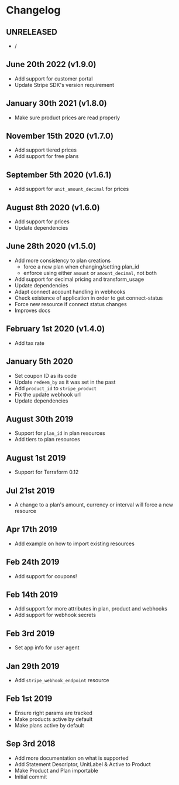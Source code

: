 # Changelog

## UNRELEASED

  * /

## June 20th 2022 (v1.9.0)

  * Add support for customer portal
  * Update Stripe SDK's version requirement


## January 30th 2021 (v1.8.0)

  * Make sure product prices are read properly


## November 15th 2020 (v1.7.0)

  * Add support tiered prices
  * Add support for free plans


## September 5th 2020 (v1.6.1)

  * Add support for `unit_amount_decimal` for prices


## August 8th 2020 (v1.6.0)

  * Add support for prices
  * Update dependencies


## June 28th 2020 (v1.5.0)

  * Add more consistency to plan creations
    * force a new plan when changing/setting plan_id
    * enforce using either `amount` or `amount_decimal`, not both
  * Add support for decimal pricing and transform_usage
  * Update dependencies
  * Adapt connect account handling in webhooks
  * Check existence of application in order to get connect-status
  * Force new resource if connect status changes
  * Improves docs


## February 1st 2020 (v1.4.0)

  * Add tax rate


## January 5th 2020

  * Set coupon ID as its code
  * Update `redeem_by` as it was set in the past
  * Add `product_id` to `stripe_product`
  * Fix the update webhook url
  * Update dependencies


## August 30th 2019

  * Support for `plan_id` in plan resources
  * Add tiers to plan resources


## August 1st 2019

  * Support for Terraform 0.12


## Jul 21st 2019

  * A change to a plan's amount, currency or interval will force a new resource


## Apr 17th 2019

  * Add example on how to import existing resources


## Feb 24th 2019

  * Add support for coupons!


## Feb 14th 2019

  * Add support for more attributes in plan, product and webhooks
  * Add support for webhook secrets


## Feb 3rd 2019

  * Set app info for user agent


## Jan 29th 2019

  * Add `stripe_webhook_endpoint` resource


## Feb 1st 2019

  * Ensure right params are tracked
  * Make products active by default
  * Make plans active by default


## Sep 3rd 2018

  * Add more documentation on what is supported
  * Add Statement Descriptor, UnitLabel & Active to Product
  * Make Product and Plan importable
  * Initial commit
